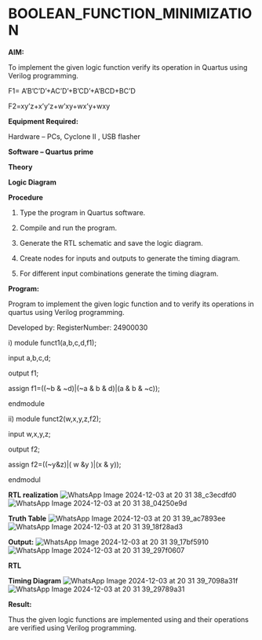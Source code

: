 # BOOLEAN_FUNCTION_MINIMIZATION

**AIM:**

To implement the given logic function verify its operation in Quartus using Verilog programming.

F1= A’B’C’D’+AC’D’+B’CD’+A’BCD+BC’D 

F2=xy’z+x’y’z+w’xy+wx’y+wxy

**Equipment Required:**

Hardware – PCs, Cyclone II , USB flasher

**Software – Quartus prime**

**Theory**

**Logic Diagram**

**Procedure**

1.	Type the program in Quartus software.

2.	Compile and run the program.

3.	Generate the RTL schematic and save the logic diagram.

4.	Create nodes for inputs and outputs to generate the timing diagram.

5.	For different input combinations generate the timing diagram.


**Program:**

 Program to implement the given logic function and to verify its operations in quartus using Verilog programming. 

Developed by: RegisterNumber: 24900030

 i) 
module funct1(a,b,c,d,f1);
 
input a,b,c,d;
 
output f1;

assign f1=((~b & ~d)|(~a & b & d)|(a & b & ~c));

endmodule

ii) 
module funct2(w,x,y,z,f2);

input w,x,y,z;

output f2;

assign f2=((~y&z)|( w &y )|(x & y));

endmodul


**RTL realization**
![WhatsApp Image 2024-12-03 at 20 31 38_c3ecdfd0](https://github.com/user-attachments/assets/4409b678-7677-4c7a-a49d-6fc30f3d51b2)
![WhatsApp Image 2024-12-03 at 20 31 38_04250e9d](https://github.com/user-attachments/assets/f4d8bdf7-3591-4b44-b418-87ba1ff6fae8)


**Truth Table**
![WhatsApp Image 2024-12-03 at 20 31 39_ac7893ee](https://github.com/user-attachments/assets/2593e966-20dc-421f-a4e6-fbd3b45c070a)
![WhatsApp Image 2024-12-03 at 20 31 39_18f28ad3](https://github.com/user-attachments/assets/fa612a2e-108b-4b04-af67-77aebe670b2d)


**Output:**
![WhatsApp Image 2024-12-03 at 20 31 39_17bf5910](https://github.com/user-attachments/assets/4ceda84e-3a2f-42a3-b378-a6432376f2b4)
![WhatsApp Image 2024-12-03 at 20 31 39_297f0607](https://github.com/user-attachments/assets/f1430436-83ce-43bd-9769-79240842564b)



**RTL**

**Timing Diagram**
![WhatsApp Image 2024-12-03 at 20 31 39_7098a31f](https://github.com/user-attachments/assets/6701bb32-ceac-44ea-8f96-c63a32a9f0b2)
![WhatsApp Image 2024-12-03 at 20 31 39_29789a31](https://github.com/user-attachments/assets/fb1cc9b7-f2d1-4932-9ca1-722a97eac893)



**Result:**

Thus the given logic functions are implemented using and their operations are verified using Verilog programming.


